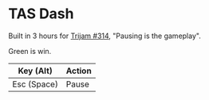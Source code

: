 # TAS Dash

Built in 3 hours for [Trijam #314](), "Pausing is the gameplay".

Green is win.

| Key (Alt)   | Action |
| ----------- | ------ |
| Esc (Space) | Pause  |